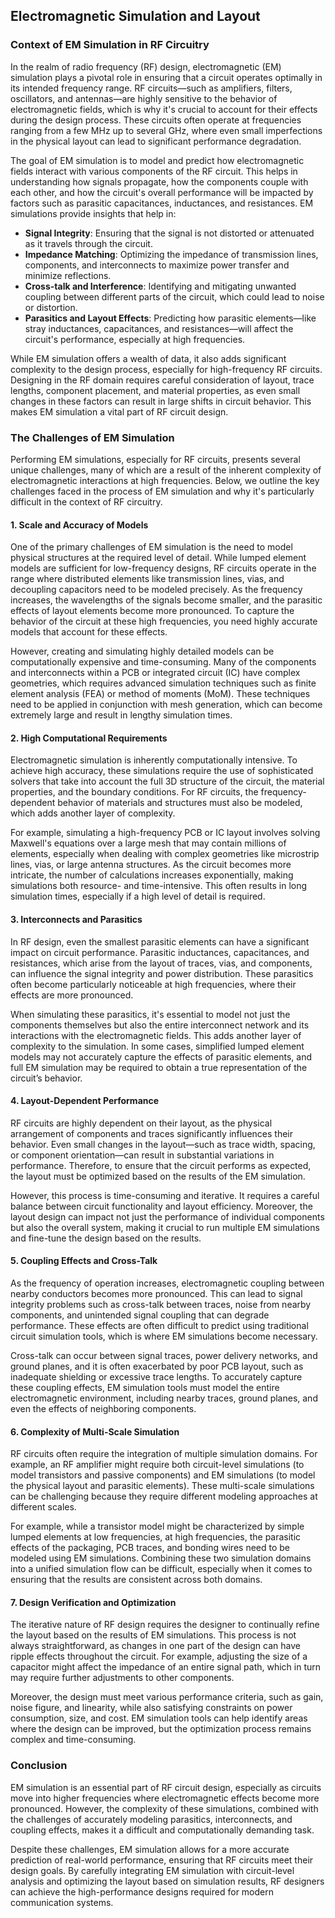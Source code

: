 ## Electromagnetic Simulation and Layout

### Context of EM Simulation in RF Circuitry

In the realm of radio frequency (RF) design, electromagnetic (EM) simulation plays a pivotal role in ensuring that a circuit operates optimally in its intended frequency range. RF circuits—such as amplifiers, filters, oscillators, and antennas—are highly sensitive to the behavior of electromagnetic fields, which is why it's crucial to account for their effects during the design process. These circuits often operate at frequencies ranging from a few MHz up to several GHz, where even small imperfections in the physical layout can lead to significant performance degradation. 

The goal of EM simulation is to model and predict how electromagnetic fields interact with various components of the RF circuit. This helps in understanding how signals propagate, how the components couple with each other, and how the circuit's overall performance will be impacted by factors such as parasitic capacitances, inductances, and resistances. EM simulations provide insights that help in:

- **Signal Integrity**: Ensuring that the signal is not distorted or attenuated as it travels through the circuit.
- **Impedance Matching**: Optimizing the impedance of transmission lines, components, and interconnects to maximize power transfer and minimize reflections.
- **Cross-talk and Interference**: Identifying and mitigating unwanted coupling between different parts of the circuit, which could lead to noise or distortion.
- **Parasitics and Layout Effects**: Predicting how parasitic elements—like stray inductances, capacitances, and resistances—will affect the circuit's performance, especially at high frequencies.

While EM simulation offers a wealth of data, it also adds significant complexity to the design process, especially for high-frequency RF circuits. Designing in the RF domain requires careful consideration of layout, trace lengths, component placement, and material properties, as even small changes in these factors can result in large shifts in circuit behavior. This makes EM simulation a vital part of RF circuit design.

### The Challenges of EM Simulation

Performing EM simulations, especially for RF circuits, presents several unique challenges, many of which are a result of the inherent complexity of electromagnetic interactions at high frequencies. Below, we outline the key challenges faced in the process of EM simulation and why it's particularly difficult in the context of RF circuitry.

#### 1. **Scale and Accuracy of Models**

One of the primary challenges of EM simulation is the need to model physical structures at the required level of detail. While lumped element models are sufficient for low-frequency designs, RF circuits operate in the range where distributed elements like transmission lines, vias, and decoupling capacitors need to be modeled precisely. As the frequency increases, the wavelengths of the signals become smaller, and the parasitic effects of layout elements become more pronounced. To capture the behavior of the circuit at these high frequencies, you need highly accurate models that account for these effects.

However, creating and simulating highly detailed models can be computationally expensive and time-consuming. Many of the components and interconnects within a PCB or integrated circuit (IC) have complex geometries, which requires advanced simulation techniques such as finite element analysis (FEA) or method of moments (MoM). These techniques need to be applied in conjunction with mesh generation, which can become extremely large and result in lengthy simulation times.

#### 2. **High Computational Requirements**

Electromagnetic simulation is inherently computationally intensive. To achieve high accuracy, these simulations require the use of sophisticated solvers that take into account the full 3D structure of the circuit, the material properties, and the boundary conditions. For RF circuits, the frequency-dependent behavior of materials and structures must also be modeled, which adds another layer of complexity. 

For example, simulating a high-frequency PCB or IC layout involves solving Maxwell's equations over a large mesh that may contain millions of elements, especially when dealing with complex geometries like microstrip lines, vias, or large antenna structures. As the circuit becomes more intricate, the number of calculations increases exponentially, making simulations both resource- and time-intensive. This often results in long simulation times, especially if a high level of detail is required.

#### 3. **Interconnects and Parasitics**

In RF design, even the smallest parasitic elements can have a significant impact on circuit performance. Parasitic inductances, capacitances, and resistances, which arise from the layout of traces, vias, and components, can influence the signal integrity and power distribution. These parasitics often become particularly noticeable at high frequencies, where their effects are more pronounced.

When simulating these parasitics, it's essential to model not just the components themselves but also the entire interconnect network and its interactions with the electromagnetic fields. This adds another layer of complexity to the simulation. In some cases, simplified lumped element models may not accurately capture the effects of parasitic elements, and full EM simulation may be required to obtain a true representation of the circuit’s behavior.

#### 4. **Layout-Dependent Performance**

RF circuits are highly dependent on their layout, as the physical arrangement of components and traces significantly influences their behavior. Even small changes in the layout—such as trace width, spacing, or component orientation—can result in substantial variations in performance. Therefore, to ensure that the circuit performs as expected, the layout must be optimized based on the results of the EM simulation.

However, this process is time-consuming and iterative. It requires a careful balance between circuit functionality and layout efficiency. Moreover, the layout design can impact not just the performance of individual components but also the overall system, making it crucial to run multiple EM simulations and fine-tune the design based on the results.

#### 5. **Coupling Effects and Cross-Talk**

As the frequency of operation increases, electromagnetic coupling between nearby conductors becomes more pronounced. This can lead to signal integrity problems such as cross-talk between traces, noise from nearby components, and unintended signal coupling that can degrade performance. These effects are often difficult to predict using traditional circuit simulation tools, which is where EM simulations become necessary.

Cross-talk can occur between signal traces, power delivery networks, and ground planes, and it is often exacerbated by poor PCB layout, such as inadequate shielding or excessive trace lengths. To accurately capture these coupling effects, EM simulation tools must model the entire electromagnetic environment, including nearby traces, ground planes, and even the effects of neighboring components. 

#### 6. **Complexity of Multi-Scale Simulation**

RF circuits often require the integration of multiple simulation domains. For example, an RF amplifier might require both circuit-level simulations (to model transistors and passive components) and EM simulations (to model the physical layout and parasitic elements). These multi-scale simulations can be challenging because they require different modeling approaches at different scales.

For example, while a transistor model might be characterized by simple lumped elements at low frequencies, at high frequencies, the parasitic effects of the packaging, PCB traces, and bonding wires need to be modeled using EM simulations. Combining these two simulation domains into a unified simulation flow can be difficult, especially when it comes to ensuring that the results are consistent across both domains.

#### 7. **Design Verification and Optimization**

The iterative nature of RF design requires the designer to continually refine the layout based on the results of EM simulations. This process is not always straightforward, as changes in one part of the design can have ripple effects throughout the circuit. For example, adjusting the size of a capacitor might affect the impedance of an entire signal path, which in turn may require further adjustments to other components.

Moreover, the design must meet various performance criteria, such as gain, noise figure, and linearity, while also satisfying constraints on power consumption, size, and cost. EM simulation tools can help identify areas where the design can be improved, but the optimization process remains complex and time-consuming.

### Conclusion

EM simulation is an essential part of RF circuit design, especially as circuits move into higher frequencies where electromagnetic effects become more pronounced. However, the complexity of these simulations, combined with the challenges of accurately modeling parasitics, interconnects, and coupling effects, makes it a difficult and computationally demanding task. 

Despite these challenges, EM simulation allows for a more accurate prediction of real-world performance, ensuring that RF circuits meet their design goals. By carefully integrating EM simulation with circuit-level analysis and optimizing the layout based on simulation results, RF designers can achieve the high-performance designs required for modern communication systems.
